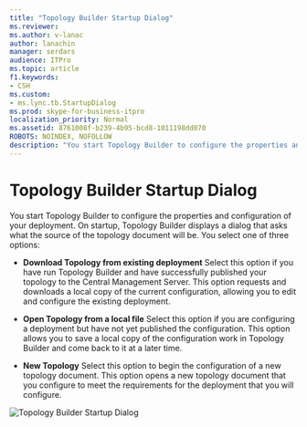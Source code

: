 ```yaml
---
title: "Topology Builder Startup Dialog"
ms.reviewer: 
ms.author: v-lanac
author: lanachin
manager: serdars
audience: ITPro
ms.topic: article
f1.keywords:
- CSH
ms.custom:
- ms.lync.tb.StartupDialog
ms.prod: skype-for-business-itpro
localization_priority: Normal
ms.assetid: 8761008f-b239-4b95-bcd8-1011198dd070
ROBOTS: NOINDEX, NOFOLLOW
description: "You start Topology Builder to configure the properties and configuration of your deployment. On startup, Topology Builder displays a dialog that asks what the source of the topology document will be. You select one of three options:"
---
```


# Topology Builder Startup Dialog
 
You start Topology Builder to configure the properties and configuration of your deployment. On startup, Topology Builder displays a dialog that asks what the source of the topology document will be. You select one of three options:
  
- **Download Topology from existing deployment** Select this option if you have run Topology Builder and have successfully published your topology to the Central Management Server. This option requests and downloads a local copy of the current configuration, allowing you to edit and configure the existing deployment.
    
- **Open Topology from a local file** Select this option if you are configuring a deployment but have not yet published the configuration. This option allows you to save a local copy of the configuration work in Topology Builder and come back to it at a later time.
    
- **New Topology** Select this option to begin the configuration of a new topology document. This option opens a new topology document that you configure to meet the requirements for the deployment that you will configure.
    
![Topology Builder Startup Dialog](../../../media/Topology_Builder_Startup_Dialog.jpg)
  
